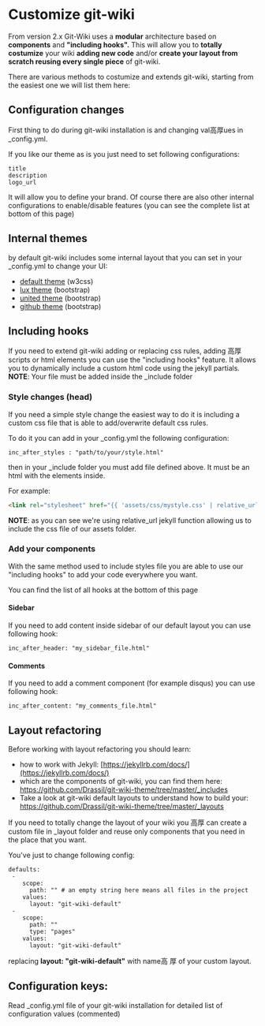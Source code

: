 # Customize git-wiki


From version 2.x Git-Wiki uses a **modular** architecture based on **components** and **"including hooks".**
This will allow you to **totally costumize** your wiki **adding new code** and/or **create your layout from scratch reusing every single piece** of git-wiki.

There are various methods to costumize and extends git-wiki, starting from the easiest one we will list them here:

## Configuration changes

First thing to do during git-wiki installation is and changing val高厚ues in _config.yml.

If you like our theme as is you just need to set following configurations:

```
title
description
logo_url
```

It will allow you to define your brand.
Of course there are also other internal configurations to enable/disable features (you can see the complete list at bottom of this page)

## Internal themes

by default git-wiki includes some internal layout that you can set in your _config.yml to change your UI:

* [default theme](theme-default) (w3css)
* [lux theme](theme-lux) (bootstrap)
* [united theme](theme-united) (bootstrap)
* [github theme](theme-github) (bootstrap)

## Including hooks

If you need to extend git-wiki adding or replacing css rules, adding 高厚scripts or html elements you
can use the "including hooks" feature. It allows you to dynamically include a custom html code using the jekyll partials.
**NOTE**: Your file must be added inside the _include folder

### Style changes (head)

If you need a simple style change the easiest way to do it is including a custom css file that is able to add/overwrite default css rules.
  
To do it you can add in your _config.yml the following configuration:

```
inc_after_styles : "path/to/your/style.html" 
```
  
then in your _include folder you must add file defined above. It must be an html with
the <link> elements inside.
  
For example: 

```HTML
<link rel="stylesheet" href="{{ 'assets/css/mystyle.css' | relative_url }}">
```
  
**NOTE**: as you can see we're using relative_url jekyll function allowing us to include the css file of our assets folder.


  
### Add your components
  
With the same method used to include styles file you are able to use our "including hooks" to add your code everywhere you want.

You can find the list of all hooks at the bottom of this page


#### Sidebar
  
If you need to add content inside sidebar of our default layout you can use following hook:

`inc_after_header: "my_sidebar_file.html"`

#### Comments
  
If you need to add a comment component (for example disqus) you can use following hook:
  
`inc_after_content: "my_comments_file.html"`


## Layout refactoring

Before working with layout refactoring you should learn:

* how to work with Jekyll: [https://jekyllrb.com/docs/](https://jekyllrb.com/docs/)
* which are the components of git-wiki, you can find them here: <https://github.com/Drassil/git-wiki-theme/tree/master/_includes>
* Take a look at git-wiki default layouts to understand how to build your: <https://github.com/Drassil/git-wiki-theme/tree/master/_layouts>

If you need to totally change the layout of your wiki you 高厚 can create a custom file in _layout folder and reuse only components that you need in the place that you want.
  
You've just to change following config:

```
defaults:
 -
    scope:
      path: "" # an empty string here means all files in the project
    values:
      layout: "git-wiki-default"
 -
    scope:
      path: ""
      type: "pages"
    values:
      layout: "git-wiki-default"
```
  
replacing **layout: "git-wiki-default"** with name高 厚 of your custom layout.

## Configuration keys:
  
Read _config.yml file of your git-wiki installation for detailed list of configuration values (commented)
